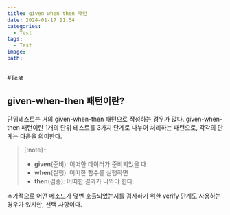 ```yaml
---
title: given when then 패턴
date: 2024-01-17 11:54
categories:
  - Test
tags:
  - Test
image: 
path:
---
```

#Test 

## given-when-then 패턴이란?
단위테스트는 거의 given-when-then 패턴으로 작성하는 경우가 많다. given-when-then 패턴이란 1개의 단위 테스트를 3가지 단계로 나누어 처리하는 패턴으로, 각각의 단계는 다음을 의미한다.

> [!note]+ 
> - **given**(준비): 어떠한 데이터가 준비되었을 때
> - **when**(실행): 어떠한 함수를 실행하면
> - **then**(검증): 어떠한 결과가 나와야 한다.

추가적으로 어떤 메소드가 몇번 호출되었는지를 검사하기 위한 verify 단계도 사용하는 경우가 있지만, 선택 사항이다.